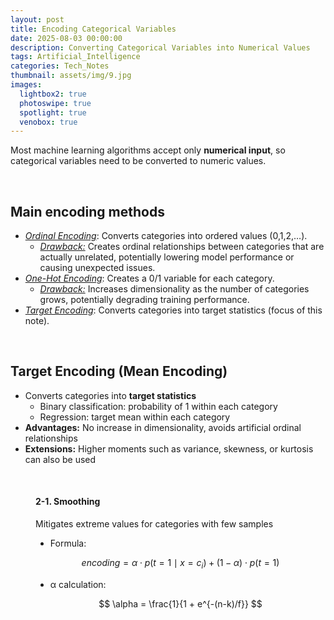 ```yaml
---
layout: post
title: Encoding Categorical Variables
date: 2025-08-03 00:00:00
description: Converting Categorical Variables into Numerical Values
tags: Artificial_Intelligence
categories: Tech_Notes
thumbnail: assets/img/9.jpg
images:
  lightbox2: true
  photoswipe: true
  spotlight: true
  venobox: true
---
```


Most machine learning algorithms accept only **numerical input**, so categorical variables need to be converted to numeric values.

<br>

## Main encoding methods

<ul>
  <li><u><i>Ordinal Encoding</i></u>: Converts categories into ordered values (0,1,2,…).
    <ul>
      <li><u><i>Drawback:</i></u> Creates ordinal relationships between categories that are actually unrelated, potentially lowering model performance or causing unexpected issues.</li>
    </ul>
  </li>

  <li><u><i>One-Hot Encoding</i></u>: Creates a 0/1 variable for each category.
    <ul>
      <li><u><i>Drawback:</i></u> Increases dimensionality as the number of categories grows, potentially degrading training performance.</li>
    </ul>
  </li>

  <li><u><i>Target Encoding</i></u>: Converts categories into target statistics (focus of this note).</li>
</ul>

<br>

## Target Encoding (Mean Encoding)

- Converts categories into **target statistics**
  - Binary classification: probability of 1 within each category
  - Regression: target mean within each category
- **Advantages:** No increase in dimensionality, avoids artificial ordinal relationships
- **Extensions:** Higher moments such as variance, skewness, or kurtosis can also be used

<br>

<div style="margin-left: 40px;">

<h4>2-1. Smoothing</h4>
<p>Mitigates extreme values for categories with few samples</p>

<ul>
<li>Formula:</li>
</ul>

$$
encoding = \alpha \cdot p(t=1 \mid x=c_i) + (1-\alpha) \cdot p(t=1)
$$

<ul>
<li>α calculation:</li>
</ul>

$$
\alpha = \frac{1}{1 + e^{-(n-k)/f}}
$$

</div>
